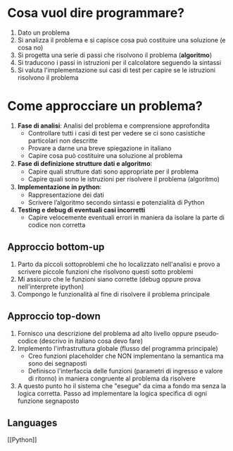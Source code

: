 # Cosa vuol dire programmare?
1. Dato un problema
2. Si analizza il problema e si capisce cosa può costituire una soluzione (e cosa no)
3. Si progetta una serie di passi che risolvono il problema (**algoritmo**)
4. Si traducono i passi in istruzioni per il calcolatore seguendo la sintassi
5. Si valuta l'implementazione sui casi di test per capire se le istruzioni risolvono il problema

# Come approcciare un problema?
1. **Fase di analisi**: Analisi del problema e comprensione approfondita
	- Controllare tutti i casi di test per vedere se ci sono casistiche particolari non descritte
	- Provare a darne una breve spiegazione in italiano
	- Capire cosa può costituire una soluzione al problema
2. **Fase di definizione strutture dati e algoritmo**꞉
	- Capire quali strutture dati sono appropriate per il problema
	- Capire quali sono le istruzioni per risolvere il problema (algoritmo)
3. **Implementazione in python**꞉
	- Rappresentazione dei dati
	- Scrivere l’algoritmo secondo sintassi e potenzialità di Python
4. **Testing e debug di eventuali casi incorretti**
	- Capire velocemente eventuali errori in maniera da isolare la parte di codice non corretta
## Approccio bottom-up
1. Parto da piccoli sottoproblemi che ho localizzato nell'analisi e provo a scrivere piccole funzioni che risolvono questi sotto problemi
2. Mi assicuro che le funzioni siano corrette (debug oppure prova nell'interprete ipython)
3. Compongo le funzionalità al fine di risolvere il problema principale
## Approccio top-down
1. Fornisco una descrizione del problema ad alto livello oppure pseudo‐codice (descrivo in italiano cosa devo fare)
2. Implemento l'infrastruttura globale (flusso del programma principale)
	- Creo funzioni placeholder che NON implementano la semantica ma sono dei segnaposti
	- Definisco l'interfaccia delle funzioni (parametri di ingresso e valore di ritorno) in maniera congruente al problema da risolvere
3. A questo punto ho il sistema che "esegue" da cima a fondo ma senza la logica corretta. Passo ad implementare la logica specifica di ogni funzione segnaposto

## Languages
[[Python]]

